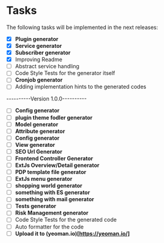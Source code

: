 # Tasks

The following tasks will be implemented in the next releases:

- [x] **Plugin generator**
- [x] **Service generator**
- [x] **Subscriber generator**
- [x] Improving Readme
- [ ] Abstract service handling
- [ ] Code Style Tests for the generator itself
- [ ] **Cronjob generator**
- [ ] Adding implementation hints to the generated codes

----------Version 1.0.0----------

- [ ] **Config generator**
- [ ] **plugin theme fodler generator**
- [ ] **Model generator**
- [ ] **Attribute generator**
- [ ] **Config generator**
- [ ] **View generator**
- [ ] **SEO Url Generator**
- [ ] **Frontend Controller Generator**
- [ ] **ExtJs Overview/Detail generator**
- [ ] **PDP template file generator**
- [ ] **ExtJs menu generator**
- [ ] **shopping world generator**
- [ ] **something with ES generator** 
- [ ] **something with mail generator**
- [ ] **Tests generator**
- [ ] **Risk Management generator**
- [ ] Code Style Tests for the generated code
- [ ] Auto formatter for the code
- [ ] **Upload it to (yeoman.io)[https://yeoman.io/]**